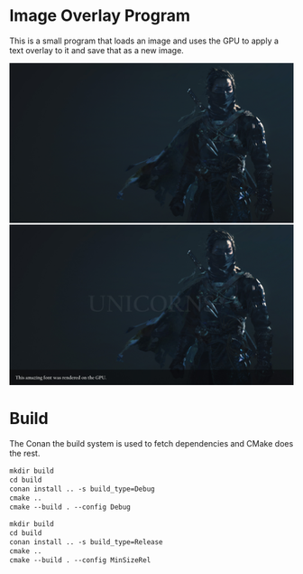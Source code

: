 # Image Overlay Program

This is a small program that loads an image and uses the GPU to apply a text overlay to it and save that as a new image.

![original](https://github.com/codegoose/gl-image-overlay/blob/main/original.jpg)
![output](https://github.com/codegoose/gl-image-overlay/blob/main/output.jpg)

# Build

The Conan the build system is used to fetch dependencies and CMake does the rest.

```
mkdir build
cd build
conan install .. -s build_type=Debug
cmake ..
cmake --build . --config Debug
```

```
mkdir build
cd build
conan install .. -s build_type=Release
cmake ..
cmake --build . --config MinSizeRel
```
